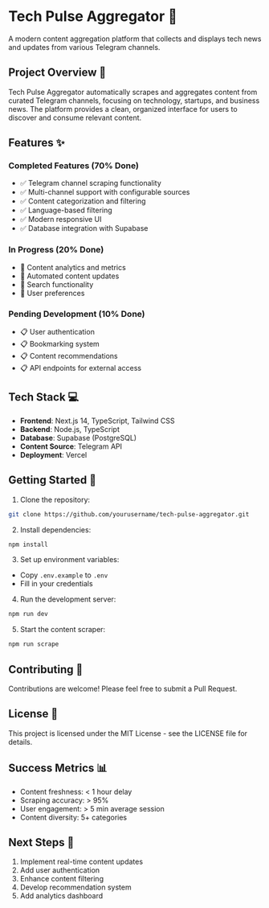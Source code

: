 # Tech Pulse Aggregator 🚀

A modern content aggregation platform that collects and displays tech news and updates from various Telegram channels.

## Project Overview 🎯

Tech Pulse Aggregator automatically scrapes and aggregates content from curated Telegram channels, focusing on technology, startups, and business news. The platform provides a clean, organized interface for users to discover and consume relevant content.

## Features ✨

### Completed Features (70% Done)
- ✅ Telegram channel scraping functionality
- ✅ Multi-channel support with configurable sources
- ✅ Content categorization and filtering
- ✅ Language-based filtering
- ✅ Modern responsive UI
- ✅ Database integration with Supabase

### In Progress (20% Done)
- 🔄 Content analytics and metrics
- 🔄 Automated content updates
- 🔄 Search functionality
- 🔄 User preferences

### Pending Development (10% Done)
- 📋 User authentication
- 📋 Bookmarking system
- 📋 Content recommendations
- 📋 API endpoints for external access

## Tech Stack 💻

- **Frontend**: Next.js 14, TypeScript, Tailwind CSS
- **Backend**: Node.js, TypeScript
- **Database**: Supabase (PostgreSQL)
- **Content Source**: Telegram API
- **Deployment**: Vercel

## Getting Started 🚀

1. Clone the repository:
```bash
git clone https://github.com/yourusername/tech-pulse-aggregator.git
```

2. Install dependencies:
```bash
npm install
```

3. Set up environment variables:
- Copy `.env.example` to `.env`
- Fill in your credentials

4. Run the development server:
```bash
npm run dev
```

5. Start the content scraper:
```bash
npm run scrape
```

## Contributing 🤝

Contributions are welcome! Please feel free to submit a Pull Request.

## License 📄

This project is licensed under the MIT License - see the LICENSE file for details.

## Success Metrics 📊
- Content freshness: < 1 hour delay
- Scraping accuracy: > 95%
- User engagement: > 5 min average session
- Content diversity: 5+ categories

## Next Steps 🎯
1. Implement real-time content updates
2. Add user authentication
3. Enhance content filtering
4. Develop recommendation system
5. Add analytics dashboard 